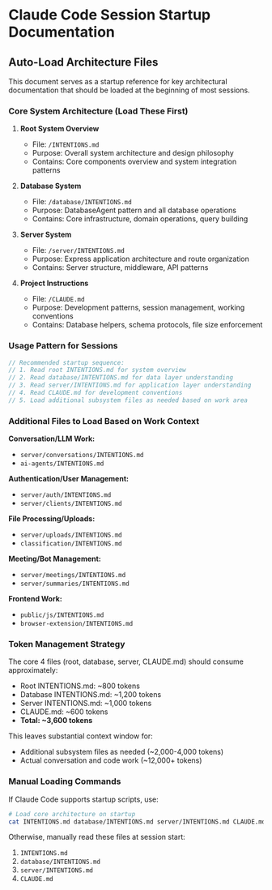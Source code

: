 # Claude Code Session Startup Documentation

## Auto-Load Architecture Files

This document serves as a startup reference for key architectural documentation that should be loaded at the beginning of most sessions.

### Core System Architecture (Load These First)

1. **Root System Overview**
   - File: `/INTENTIONS.md` 
   - Purpose: Overall system architecture and design philosophy
   - Contains: Core components overview and system integration patterns

2. **Database System** 
   - File: `/database/INTENTIONS.md`
   - Purpose: DatabaseAgent pattern and all database operations
   - Contains: Core infrastructure, domain operations, query building

3. **Server System**
   - File: `/server/INTENTIONS.md` 
   - Purpose: Express application architecture and route organization
   - Contains: Server structure, middleware, API patterns

4. **Project Instructions**
   - File: `/CLAUDE.md`
   - Purpose: Development patterns, session management, working conventions
   - Contains: Database helpers, schema protocols, file size enforcement

### Usage Pattern for Sessions

```javascript
// Recommended startup sequence:
// 1. Read root INTENTIONS.md for system overview
// 2. Read database/INTENTIONS.md for data layer understanding  
// 3. Read server/INTENTIONS.md for application layer understanding
// 4. Read CLAUDE.md for development conventions
// 5. Load additional subsystem files as needed based on work area
```

### Additional Files to Load Based on Work Context

**Conversation/LLM Work:**
- `server/conversations/INTENTIONS.md`
- `ai-agents/INTENTIONS.md`

**Authentication/User Management:**  
- `server/auth/INTENTIONS.md`
- `server/clients/INTENTIONS.md`

**File Processing/Uploads:**
- `server/uploads/INTENTIONS.md`
- `classification/INTENTIONS.md`

**Meeting/Bot Management:**
- `server/meetings/INTENTIONS.md` 
- `server/summaries/INTENTIONS.md`

**Frontend Work:**
- `public/js/INTENTIONS.md`
- `browser-extension/INTENTIONS.md`

### Token Management Strategy

The core 4 files (root, database, server, CLAUDE.md) should consume approximately:
- Root INTENTIONS.md: ~800 tokens
- Database INTENTIONS.md: ~1,200 tokens  
- Server INTENTIONS.md: ~1,000 tokens
- CLAUDE.md: ~600 tokens
- **Total: ~3,600 tokens**

This leaves substantial context window for:
- Additional subsystem files as needed (~2,000-4,000 tokens)
- Actual conversation and code work (~12,000+ tokens)

### Manual Loading Commands

If Claude Code supports startup scripts, use:
```bash
# Load core architecture on startup
cat INTENTIONS.md database/INTENTIONS.md server/INTENTIONS.md CLAUDE.md
```

Otherwise, manually read these files at session start:
1. `INTENTIONS.md` 
2. `database/INTENTIONS.md`
3. `server/INTENTIONS.md`
4. `CLAUDE.md`